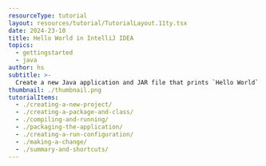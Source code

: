 ```yaml
---
resourceType: tutorial
layout: resources/tutorial/TutorialLayout.11ty.tsx
date: 2024-23-10
title: Hello World in IntelliJ IDEA
topics:
  - gettingstarted
  - java
author: hs
subtitle: >-
  Create a new Java application and JAR file that prints `Hello World` to the console.
thumbnail: ./thumbnail.png
tutorialItems:
  - ./creating-a-new-project/
  - ./creating-a-package-and-class/
  - ./compiling-and-running/
  - ./packaging-the-application/
  - ./creating-a-run-configuration/
  - ./making-a-change/
  - ./summary-and-shortcuts/
---
```

